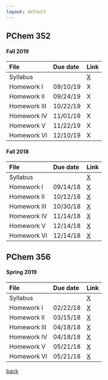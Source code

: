 ```yaml
---
layout: default
---
```


## PChem 352

#### Fall 2019

| File         | Due date          | Link  | 
|:-------------|:------------------|:------|
| Syllabus     |                   | [X](./assets/Courses/PChem_352_F19/Syllabus.pdf)      |
| Homework I   | 09/10/19          | X     |
| Homework II  | 09/24/19          | X     |
| Homework III | 10/22/19          | X     |
| Homework IV  | 11/01/19          | X   |
| Homework V   | 11/22/19          | X   |
| Homework VI  | 12/10/19          | X   |

#### Fall 2018

| File         | Due date          | Link  | 
|:-------------|:------------------|:------|
| Syllabus     |                   | [X](./assets/Courses/PChem_352_F18/Syllabus.pdf)      |
| Homework I   | 09/14/18          | [X](./assets/Courses/PChem_352_F18/HW1.pdf)     |
| Homework II  | 10/12/18          | [X](./assets/Courses/PChem_352_F18/HW2.pdf)     |
| Homework III | 10/30/18          | [X](./assets/Courses/PChem_352_F18/HW3.pdf)     |
| Homework IV  | 11/14/18          | [X](./assets/Courses/PChem_352_F18/HW4.pdf)   |
| Homework V   | 12/14/18          | [X](./assets/Courses/PChem_352_F18/HW5.pdf)   |
| Homework VI  | 12/14/18          | [X](./assets/Courses/PChem_352_F18/HW6.pdf)   |

## PChem 356

#### Spring 2019

| File         | Due date          | Link  | 
|:-------------|:------------------|:------|
| Syllabus     |                   | [X](./assets/Courses/PChem_356_F19/Syllabus.pdf)      |
| Homework I   | 02/22/18          | [X](./assets/Courses/PChem_356_F19/HW1.pdf)     |
| Homework II  | 03/15/18          | [X](./assets/Courses/PChem_356_F19/HW2.pdf)     |
| Homework III | 04/18/18          | [X](./assets/Courses/PChem_356_F19/HW3.pdf)     |
| Homework IV  | 04/18/18          | [X](./assets/Courses/PChem_356_F19/HW4.pdf)   |
| Homework V   | 05/21/18          | [X](./assets/Courses/PChem_356_F19/HW5.pdf)   |
| Homework VI  | 05/21/18          | [X](./assets/Courses/PChem_356_F19/HW6.pdf)   |




[back](./)
